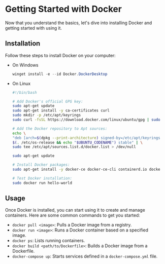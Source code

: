 # Getting Started with Docker

Now that you understand the basics, let's dive into installing Docker and getting started with using it.

## Installation

Follow these steps to install Docker on your computer:

* On Windows

  ```ps1
  winget install -e --id Docker.DockerDesktop
  ```

* On Linux

  ```sh
  #!/bin/bash

  # Add Docker's official GPG key:
  sudo apt-get update
  sudo apt-get install -y ca-certificates curl
  sudo mkdir -p /etc/apt/keyrings
  sudo curl -fsSL https://download.docker.com/linux/ubuntu/gpg | sudo gpg --dearmor -o /etc/apt/keyrings/docker-archive-keyring.gpg

  # Add the Docker repository to Apt sources:
  echo \
  "deb [arch=$(dpkg --print-architecture) signed-by=/etc/apt/keyrings/docker-archive-keyring.gpg] https://download.docker.com/linux/ubuntu \
  $(. /etc/os-release && echo "$UBUNTU_CODENAME") stable" | \
  sudo tee /etc/apt/sources.list.d/docker.list > /dev/null

  sudo apt-get update

  # Install Docker packages:
  sudo apt-get install -y docker-ce docker-ce-cli containerd.io docker-buildx docker-compose

  # Test Docker installation:
  sudo docker run hello-world
  ```

## Usage

Once Docker is installed, you can start using it to create and manage containers. Here are some common commands to get you started:

* `docker pull <image>`: Pulls a Docker image from a registry.
* `docker run <image>`: Runs a Docker container based on a specified image.
* `docker ps`: Lists running containers.
* `docker build <path/to/Dockerfile>`: Builds a Docker image from a Dockerfile.
* `docker-compose up`: Starts services defined in a `docker-compose.yml` file.
